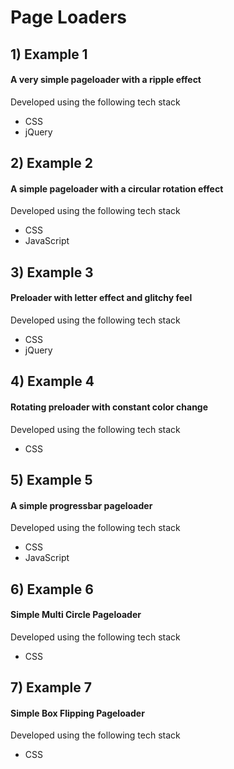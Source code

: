 # Page Loaders

## 1) Example 1   

#### A very simple pageloader with a ripple effect      
Developed using the following tech stack
- CSS
- jQuery

## 2) Example 2   

#### A simple pageloader with a circular rotation effect   
Developed using the following tech stack   
- CSS
- JavaScript

## 3) Example 3    

#### Preloader with letter effect and glitchy feel    
Developed using the following tech stack   
- CSS
- jQuery   

## 4) Example 4    

#### Rotating preloader with constant color change    
Developed using the following tech stack   
- CSS   

## 5) Example 5   

#### A simple progressbar pageloader   
Developed using the following tech stack   
- CSS
- JavaScript

## 6) Example 6    

#### Simple Multi Circle Pageloader       
Developed using the following tech stack   
- CSS   

## 7) Example 7    

#### Simple Box Flipping Pageloader       
Developed using the following tech stack   
- CSS